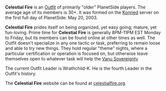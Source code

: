 **Celestial Fire** is an [Outfit](../terminology/Outfit.md) of primarily "older"
PlanetSide players. The average age of its members is 30+. It was formed on the
[Konried](../etc/Konried.md) server on the first full day of PlanetSide: May
20, 2003.

**Celestial Fire** prides itself on being organized, yet easy going; mature, yet
fun-loving. Prime time for **Celestial Fire** is generally 8PM-11PM EST Monday
to Friday, but its members can be found online at other times as well. The
Outfit doesn't specialize in any one tactic or task, preferring to remain loose
and able to try new things. They hold regular "theme" nights, where a particular
certification or operation is focused on, but otherwise leave themselves open to
whatever task will help the [Vanu Sovereignty](../etc/Vanu_Sovereignty.md)

The current Outfit Leader is Wrathchild-K. He is the
fourth Leader in the Outfit's history.

The **Celestial Fire** website can be found at
[celestialfire.org](http://www.celestialfire.org/).
